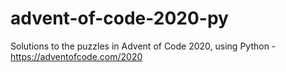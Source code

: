 # advent-of-code-2020-py
Solutions to the puzzles in Advent of Code 2020, using Python - https://adventofcode.com/2020
